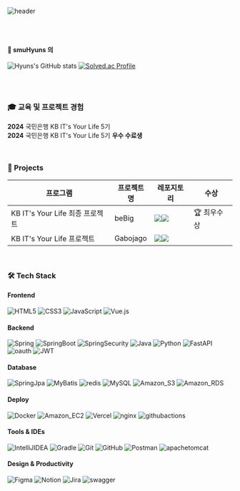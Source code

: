 <div align:center>

![header](https://capsule-render.vercel.app/api?type=cylinder&color=000000&height=150&section=header&text=smuHyuns&fontColor=ffffff&fontSize=70&animation=fadeIn&fontAlignY=55)


<br/>
<br/>

####  :wave: smuHyuns 의 
![Hyuns's GitHub stats](https://github-readme-stats.vercel.app/api?username=smuHyuns&show_icons=true&theme=radical)
[![Solved.ac Profile](http://mazassumnida.wtf/api/v2/generate_badge?boj=gustn5848)](https://solved.ac/gustn5848/)


<br/>
<br/>

### 🎓 교육 및 프로젝트 경험

**2024** 국민은행 KB IT's Your Life 5기<br>
**2024** 국민은행 KB IT's Your Life 5기 **우수 수료생**

<br>

### 🚀 Projects

|프로그램|프로젝트명|레포지토리|수상|
|----------|------------|------|------|
|KB IT's Your Life 최종 프로젝트|beBig|<a href="https://github.com/ITYL-Bbbbick"><img src="https://img.shields.io/badge/GitHub-181717?style=flat-square&logo=github&logoColor=white"/><img src="https://img.shields.io/badge/Bbbbick-5354FF?style=flat-square&logoColor=smokewhite"/></a>|🏆 최우수상|
|KB IT's Your Life 프로젝트|Gabojago|<a href="https://github.com/smuHyuns/Gabojago"><img src="https://img.shields.io/badge/GitHub-181717?style=flat-square&logo=github&logoColor=white"/><img src="https://img.shields.io/badge/Gabojago-5354FF?style=flat-square&logoColor=smokewhite"/></a>||
<br>


### 🛠️ Tech Stack

#### Frontend
![HTML5](https://img.shields.io/badge/HTML5-E34F26?style=flat-square&logo=html5&logoColor=white)
![CSS3](https://img.shields.io/badge/CSS3-1572B6?style=flat-square&logo=css3&logoColor=white)
![JavaScript](https://img.shields.io/badge/JavaScript-F7DF1E?style=flat-square&logo=javascript&logoColor=black)
![Vue.js](https://img.shields.io/badge/Vue.js-4FC08D?style=flat-square&logo=vuedotjs&logoColor=white)

#### Backend
![Spring](https://img.shields.io/badge/Spring-6DB33F?style=flat-square&logo=spring&logoColor=white)
![SpringBoot](https://img.shields.io/badge/Spring_Boot-6DB33F?style=flat-square&logo=springboot&logoColor=white)
![SpringSecurity](https://img.shields.io/badge/Spring_Security-6DB33F?style=flat-square&logo=springsecurity&logoColor=white)
![Java](https://img.shields.io/badge/Java-007396?style=flat-square&logo=java&logoColor=white)
![Python](https://img.shields.io/badge/python-F7DF1E?style=flat-square&logo=python&logoColor=black)
![FastAPI](https://img.shields.io/badge/FastAPI-009688?style=flat-square&logo=fastapi&logoColor=white)
![oauth](https://img.shields.io/badge/oauth-4479A1?style=flat-square&logo=oauth&logoColor=white)
![JWT](https://img.shields.io/badge/JWT-007396?style=flat-square&logo=JWT&logoColor=white)
#### Database
![SpringJpa](https://img.shields.io/badge/Spring_Data_JPA-6DB33F?style=flat-square&logo=springJpa&logoColor=white)
![MyBatis](https://img.shields.io/badge/MyBatis-4479A1?style=flat-square&logo=MyBatis&logoColor=white)
![redis](https://img.shields.io/badge/Redis-FF4438?style=flat-square&logo=Redis&logoColor=white)
![MySQL](https://img.shields.io/badge/MySQL-4479A1?style=flat-square&logo=mysql&logoColor=white)
![Amazon_S3](https://img.shields.io/badge/Amazon_S3-569A31?style=flat-square&logo=amazons3&logoColor=white)
![Amazon_RDS](https://img.shields.io/badge/Amazon_RDS-527FFF?style=flat-square&logo=amazonrds&logoColor=white)
#### Deploy
![Docker](https://img.shields.io/badge/Docker-2496ED?style=flat-square&logo=docker&logoColor=white)
![Amazon_EC2](https://img.shields.io/badge/Amazon_EC2-FF9900?style=flat-square&logo=amazonec2&logoColor=white)
![Vercel](https://img.shields.io/badge/Vercel-000000?style=flat-square&logo=Vercel&logoColor=white)
![nginx](https://img.shields.io/badge/nginx-009639?style=flat-square&logo=nginx&logoColor=white)
![githubactions](https://img.shields.io/badge/Github_Actions-2088FF?style=flat-square&logo=githubactions&logoColor=white)
#### Tools & IDEs
![IntelliJIDEA](https://img.shields.io/badge/IntelliJ_IDEA-000000?style=flat-square&logo=IntelliJIDEA&logoColor=white)
![Gradle](https://img.shields.io/badge/Gradle-02303A?style=flat-square&logo=gradle&logoColor=white)
![Git](https://img.shields.io/badge/Git-F05032?style=flat-square&logo=git&logoColor=white)
![GitHub](https://img.shields.io/badge/GitHub-181717?style=flat-square&logo=github&logoColor=white)
![Postman](https://img.shields.io/badge/Postman-FF6C37?style=flat-square&logo=postman&logoColor=white)
![apachetomcat](https://img.shields.io/badge/Apache_Tomcat-F8DC75?style=flat-square&logo=apachetomcat&logoColor=black)


#### Design & Productivity
![Figma](https://img.shields.io/badge/Figma-F24E1E?style=flat-square&logo=figma&logoColor=white)
![Notion](https://img.shields.io/badge/Notion-000000?style=flat-square&logo=notion&logoColor=white)
![Jira](https://img.shields.io/badge/Jira-0052CC?style=flat-square&logo=Jira&logoColor=white)
![swagger](https://img.shields.io/badge/Swagger-85EA2D?style=flat-square&logo=swagger&logoColor=black)

<br/>
<br/>


  
</div>


